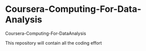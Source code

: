 Coursera-Computing-For-Data-Analysis
====================================

Coursera-Computing-For-DataAnalysis

This repository will contain all the coding effort 
